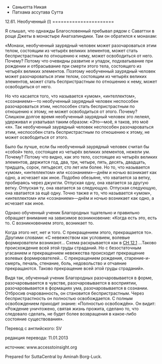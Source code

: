 









* Саньютта Никая
* Патхама ассутава Сутта


12\.61\. Необученный \(I\)
\=\=\=\=\=\=\=\=\=\=\=\=\=\=\=\=\=\=\=\=\=\=



Я слышал, что однажды Благословенный пребывал рядом с Саваттхи в роще Джеты в монастыре Анатхапиндики\. Там он обратился к монахам:


«Монахи, необученный заурядный человек может разочароваться этим телом, состоящим из четырёх великих элементов, может стать беспристрастным по отношению к нему, может освободиться от него\. Почему? Потому что очевидны развитие и упадок, подхватывание при рождении и отбрасывание при смерти этого тела, состоящего из четырёх великих элементов\. Поэтому необученный заурядный человек может разочароваться этим телом, состоящим из четырёх великих элементов, может стать беспристрастным по отношению к нему, может освободиться от него\.


Но что касается того, что называется «умом», «интеллектом», «сознанием»—то необученный заурядный человек неспособен разочароваться этим, неспособен стать беспристрастным по отношению к этому, не может освободиться от этого\. Почему? Слишком долгое время необученный заурядный человек это лелеял, удерживал и ухватывал таким образом: «Это—моё, я таков, это моё «я»\. Так необученный заурядный человек неспособен разочароваться этим, неспособен стать беспристрастным по отношению к этому, не может освободиться от этого\.


Было бы лучше, если бы необученный заурядный человек считал бы «собой» тело, состоящее из четырёх великих элементов, нежели ум\. Почему? Потому что видно, как это тело, состоящее из четырёх великих элементов, держится год, два, три, четыре, пять, десять, двадцать, тридцать, сорок, пятьдесят, сто лет или более\. Но то, что называется «умом», «интеллектом» или «сознанием»—днём и ночью возникает как одно, а исчезает как иное\. Подобно обезьяне, что хватается за ветку, пробираясь через джунгли\. Отпуская одну, она хватается за другую ветку\. Отпуская ту, она хватается за следующую\. Отпуская следующую, она хватается за ещё одну\. Точно также и то, что называется «умом», «интеллектом» или «сознанием»—днём и ночью возникает как одно, а исчезает как иное\.


Однако обученный ученик Благородных тщательно и правильно обращает внимание на зависимое возникновение: «Когда есть это, есть то\. С возникновением этого, возникает то\.


Когда этого нет, нет и того\. С прекращением этого, прекращается то»\. Другими словами: «С невежеством как условием, волевые формирователи возникают… Схема раскрывается как в [СН 12\.1](/sn12\.1/ru/sv) …Таково происхождение всей этой груды страданий\. Но с безостаточным угасанием и прекращением невежества происходит прекращение волевых формирователей… С прекращением рождения, старение\-и\-смерть, печаль, стенание, боль, недовольство и отчаяние прекращаются\. Таково прекращение всей этой груды страданий»\.


Видя так, обученный ученик Благородных разочаровывается в форме, разочаровывается в чувстве, разочаровывается в восприятии, разочаровывается в формациях ума, разочаровывается в сознании\. Отбросив очарованность, он становится беспристрастным\. Через беспристрастность он полностью освобождается\. С полным освобождением приходит знание: «Полностью освобождён»\. Он видит: «Рождение уничтожено, святая жизнь прожита, сделано то, что следовало сделать, не будет более возвращения в какое\-либо состояние существования»\.



Перевод с английского: SV


редакция перевода: 11\.01\.2013


источник: www\.accesstoinsight\.org


Prepared for SuttaCentral by Aminah Borg\-Luck\.






